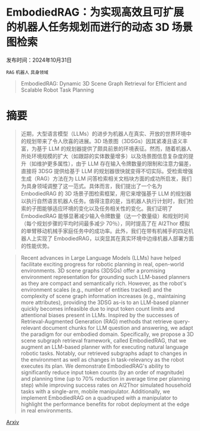 # EmbodiedRAG：为实现高效且可扩展的机器人任务规划而进行的动态 3D 场景图检索

发布时间：2024年10月31日

`RAG` `机器人` `具身领域`

> EmbodiedRAG: Dynamic 3D Scene Graph Retrieval for Efficient and Scalable Robot Task Planning

# 摘要

> 近期，大型语言模型（LLMs）的进步为机器人在真实、开放的世界环境中的规划带来了令人欣喜的进展。3D 场景图（3DSGs）因其紧凑且语义丰富，为基于 LLM 的规划器提供了颇具前景的环境表征。然而，随着机器人所处环境规模的扩大（如跟踪的实体数量增多）以及场景图信息复杂度的提升（如维护更多属性），由于 LLM 存在输入令牌数量的限制和注意力偏差，直接将 3DSG 提供给基于 LLM 的规划器很快就变得不切实际。受检索增强生成（RAG）方法在为 LLM 问答检索相关文档块方面的成功所启发，我们为具身领域调整了这一范式。具体而言，我们提出了一个名为 EmbodiedRAG 的 3D 场景子图检索框架，用它来增强基于 LLM 的规划器以执行自然语言机器人任务。值得注意的是，当机器人执行计划时，我们检索的子图能够适应环境的变化以及任务相关性的变化。我们证明了 EmbodiedRAG 能够显著减少输入令牌数量（达一个数量级）和规划时间（每个规划步骤的平均时间最多减少 70％），同时提高了在 AI2Thor 模拟的单臂移动机械手家庭任务中的成功率。此外，我们在带有机械手的四足机器人上实现了 EmbodiedRAG，以突显其在真实环境中边缘机器人部署方面的性能优势。

> Recent advances in Large Language Models (LLMs) have helped facilitate exciting progress for robotic planning in real, open-world environments. 3D scene graphs (3DSGs) offer a promising environment representation for grounding such LLM-based planners as they are compact and semantically rich. However, as the robot's environment scales (e.g., number of entities tracked) and the complexity of scene graph information increases (e.g., maintaining more attributes), providing the 3DSG as-is to an LLM-based planner quickly becomes infeasible due to input token count limits and attentional biases present in LLMs. Inspired by the successes of Retrieval-Augmented Generation (RAG) methods that retrieve query-relevant document chunks for LLM question and answering, we adapt the paradigm for our embodied domain. Specifically, we propose a 3D scene subgraph retrieval framework, called EmbodiedRAG, that we augment an LLM-based planner with for executing natural language robotic tasks. Notably, our retrieved subgraphs adapt to changes in the environment as well as changes in task-relevancy as the robot executes its plan. We demonstrate EmbodiedRAG's ability to significantly reduce input token counts (by an order of magnitude) and planning time (up to 70% reduction in average time per planning step) while improving success rates on AI2Thor simulated household tasks with a single-arm, mobile manipulator. Additionally, we implement EmbodiedRAG on a quadruped with a manipulator to highlight the performance benefits for robot deployment at the edge in real environments.

[Arxiv](https://arxiv.org/abs/2410.23968)